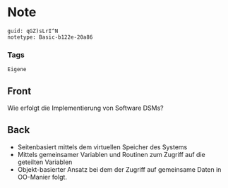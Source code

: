 # Note
```
guid: qGZ)sLrI^N
notetype: Basic-b122e-20a86
```

### Tags
```
Eigene
```

## Front
Wie erfolgt die Implementierung von Software DSMs?

## Back
<ul>
  <li>Seitenbasiert mittels dem virtuellen Speicher des Systems
  <li>Mittels gemeinsamer Variablen und Routinen zum Zugriff auf
  die geteilten Variablen
  <li>Objekt-basierter Ansatz bei dem der Zugriff auf gemeinsame
  Daten in OO-Manier folgt.
</ul>
